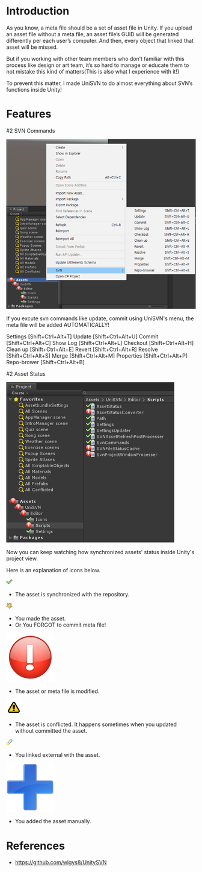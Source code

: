 # Introduction
  As you know, a meta file should be a set of asset file in Unity. If you upload an asset file without a meta file, an asset file’s GUID will be generated differently per each user’s computer. And then, every object that linked that asset will be missed.
  
  But if you working with other team members who don’t familiar with this process like design or art team, it’s so hard to manage or educate them to not mistake this kind of matters(This is also what I experience with it!)
  
  To prevent this matter, I made UniSVN to do almost everything about SVN’s functions inside Unity!

# Features

#2 SVN Commands

![Commands](Images/Commands.png)

If you excute svn commands like update, commit using UniSVN's menu, the meta file will be added AUTOMATICALLY!

Settings	[Shift+Ctrl+Alt+T]
Update		[Shift+Ctrl+Alt+U]
Commit	[Shift+Ctrl+Alt+C]
Show Log	[Shift+Ctrl+Alt+L]
Checkout	[Shift+Ctrl+Alt+H]
Clean up	[Shift+Ctrl+Alt+E]
Revert		[Shift+Ctrl+Alt+R]
Resolve	[Shift+Ctrl+Alt+S]
Merge		[Shift+Ctrl+Alt+M]
Properties	[Shift+Ctrl+Alt+P]
Repo-brower	[Shift+Ctrl+Alt+B]


#2 Asset Status

![Status](Images/Status.png)

Now you can keep watching how synchronized assets' status inside Unity's project view.

Here is an explanation of icons below.

![icon-committed](Assets/UniSVN/Editor/Icons/icon-committed.png)
- The asset is synchronized with the repository.

![icon-new](Assets/UniSVN/Editor/Icons/icon-new.png)
- You made the asset.
- Or You FORGOT to commit meta file!

![icon-modified](Assets/UniSVN/Editor/Icons/icon-modified.png)
- The asset or meta file is modified.

![icon-conflicted](Assets/UniSVN/Editor/Icons/icon-conflicted.png)
- The asset is conflicted. It happens sometimes when you updated without committed the asset.

![icon-external](Assets/UniSVN/Editor/Icons/icon-external.png)
- You linked external with the asset.

![icon-added](Assets/UniSVN/Editor/Icons/icon-added.png)
- You added the asset manually.


# References
* https://github.com/wlgys8/UnitySVN

